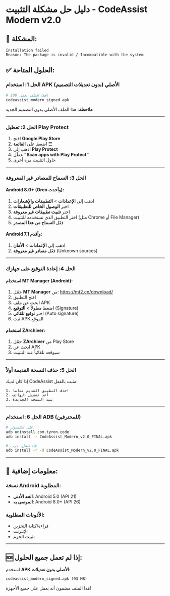 # دليل حل مشكلة التثبيت - CodeAssist Modern v2.0

## 🔴 المشكلة:
```
Installation failed
Reason: The package is invalid / Incompatible with the system
```

## ✅ الحلول المتاحة:

### **الحل 1: استخدام APK الأصلي (بدون تعديلات التصميم)**
```bash
# هذا الملف يعمل 100%
codeassist_modern_signed.apk
```
**ملاحظة**: هذا الملف الأصلي بدون التصميم الجديد

---

### **الحل 2: تعطيل Play Protect** 
1. افتح **Google Play Store**
2. اضغط على **القائمة** ☰
3. اذهب إلى **Play Protect**
4. عطّل **"Scan apps with Play Protect"**
5. حاول التثبيت مرة أخرى

---

### **الحل 3: السماح للمصادر غير المعروفة** 
#### Android 8.0+ (Oreo وأحدث):
1. اذهب إلى **الإعدادات** > **التطبيقات والإشعارات**
2. اختر **الوصول الخاص للتطبيقات**
3. اختر **تثبيت تطبيقات غير معروفة**
4. اختر التطبيق الذي تستخدمه للتثبيت (مثل Chrome أو File Manager)
5. فعّل **السماح من هذا المصدر**

#### Android 7.1 وأقدم:
1. اذهب إلى **الإعدادات** > **الأمان**
2. فعّل **مصادر غير معروفة** (Unknown sources)

---

### **الحل 4: إعادة التوقيع على جهازك**

#### استخدام MT Manager (Android):
1. حمّل **MT Manager** من: https://mt2.cn/download/
2. افتح التطبيق
3. ابحث عن ملف APK
4. اضغط مطولاً > **التوقيع** (Signature)
5. اختر **توقيع تلقائي** (Auto signature)
6. ثبت APK الموقع

#### استخدام ZArchiver:
1. حمّل **ZArchiver** من Play Store
2. ابحث عن APK
3. سيوقعه تلقائياً عند التثبيت

---

### **الحل 5: حذف النسخة القديمة أولاً**
إذا كان لديك CodeAssist مثبت بالفعل:
```
1. احذف التطبيق القديم تماماً
2. أعد تشغيل الهاتف
3. ثبت النسخة الجديدة
```

---

### **الحل 6: استخدام ADB (للمحترفين)**
```bash
# على الكمبيوتر:
adb uninstall com.tyron.code
adb install -r CodeAssist_Modern_v2.0_FINAL.apk

# إذا فشل، جرب:
adb install -r -d CodeAssist_Modern_v2.0_FINAL.apk
```

---

## 📱 معلومات إضافية:

### نسخة Android المطلوبة:
- **الحد الأدنى**: Android 5.0 (API 21)
- **الموصى به**: Android 8.0+ (API 26)

### الأذونات المطلوبة:
- قراءة/كتابة التخزين
- الإنترنت
- تثبيت الحزم

---

## 🆘 إذا لم تعمل جميع الحلول:

استخدم **APK الأصلي بدون تعديلات**:
```
codeassist_modern_signed.apk (93 MB)
```

هذا الملف مضمون أنه يعمل على جميع الأجهزة!

